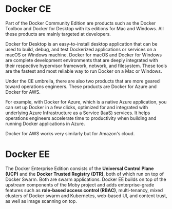 # Docker CE
Part of the Docker Community Edition are products such as the Docker Toolbox and Docker for Desktop with its editions for Mac and Windows. All these products are mainly targeted at developers.

Docker for Desktop is an easy-to-install desktop application that can be used to build, debug, and test Dockerized applications or services on a macOS or Windows machine. Docker for macOS and Docker for Windows are complete development environments that are deeply integrated with their respective hypervisor framework, network, and filesystem. These tools are the fastest and most reliable way to run Docker on a Mac or Windows.

Under the CE umbrella, there are also two products that are more geared toward operations engineers. These products are Docker for Azure and Docker for AWS.

For example, with Docker for Azure, which is a native Azure application, you can set up Docker in a few clicks, optimized for and integrated with underlying Azure Infrastructure as a Service (IaaS) services. It helps operations engineers accelerate time to productivity when building and running Docker applications in Azure.

Docker for AWS works very similarly but for Amazon's cloud.

# Docker EE
The Docker Enterprise Edition consists of the **Universal Control Plane (UCP)** and the **Docker Trusted Registry (DTR)**, both of which run on top of Docker Swarm. Both are swarm applications. Docker EE builds on top of the upstream components of the Moby project and adds enterprise-grade features such as **role-based access control (RBAC)**, multi-tenancy, mixed clusters of Docker swarm and Kubernetes, web-based UI, and content trust, as well as image scanning on top.